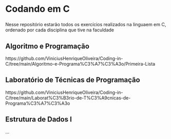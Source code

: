 <h1 align="left"> Codando em C</h1>

###

<p align="left"> Nesse repositório estarão todos os exercícios realizados na linguaem em C, ordenado por cada disciplina que tive na faculdade </p>

###

<h2 align="left"> Algoritmo e Programação</h2>

<p align="left">https://github.com/ViniciusHenriqueOliveira/Coding-in-C/tree/main/Algoritmo-e-Programa%C3%A7%C3%A3o/Primeira-Lista </p>

<h2 align="left"> Laboratório de Técnicas de Programação</h2>

<p align="left">https://github.com/ViniciusHenriqueOliveira/Coding-in-C/tree/main/Laborat%C3%B3rio-de-T%C3%A9cnicas-de-Programa%C3%A7%C3%A3o</p>

<h2 align="left"> Estrutura de Dados I</h2>

<p align="left">...</p>

